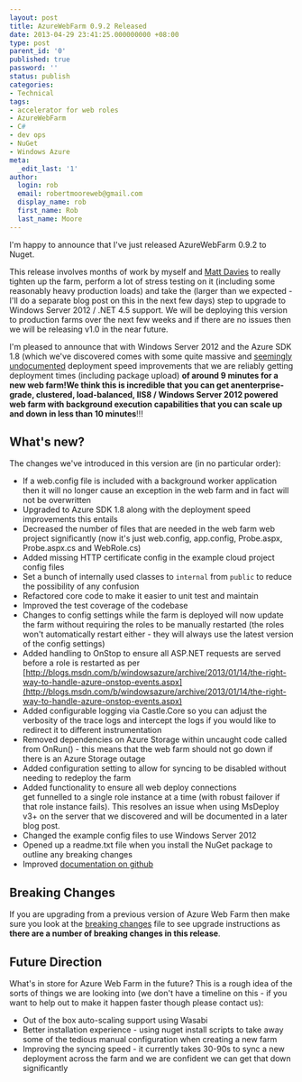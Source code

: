 ```yaml
---
layout: post
title: AzureWebFarm 0.9.2 Released
date: 2013-04-29 23:41:25.000000000 +08:00
type: post
parent_id: '0'
published: true
password: ''
status: publish
categories:
- Technical
tags:
- accelerator for web roles
- AzureWebFarm
- C#
- dev ops
- NuGet
- Windows Azure
meta:
  _edit_last: '1'
author:
  login: rob
  email: robertmooreweb@gmail.com
  display_name: rob
  first_name: Rob
  last_name: Moore
---
```



I'm happy to announce that I've just released AzureWebFarm 0.9.2 to Nuget.



This release involves months of work by myself and [Matt Davies](http://blog.mdavies.net/) to really tighten up the farm, perform a lot of stress testing on it (including some reasonably heavy production loads) and take the (larger than we expected - I'll do a separate blog post on this in the next few days) step to upgrade to Windows Server 2012 / .NET 4.5 support. We will be deploying this version to production farms over the next few weeks and if there are no issues then we will be releasing v1.0 in the near future.



I'm pleased to announce that with Windows Server 2012 and the Azure SDK 1.8 (which we've discovered comes with some quite massive and [seemingly undocumented](http://msdn.microsoft.com/en-us/library/windowsazure/ff683673.aspx#BK_October2012) deployment speed improvements that we are reliably getting deployment times (including package upload) **of around 9 minutes for a new web farm!**We think this is incredible that you can get an**enterprise-grade, clustered, load-balanced, IIS8 / Windows Server 2012 powered web farm with background execution capabilities that you can scale up and down in less than 10 minutes**!!!


## What's new?


The changes we've introduced in this version are (in no particular order):


- If a web.config file is included with a background worker application then it will no longer cause an exception in the web farm and in fact will not be overwritten
- Upgraded to Azure SDK 1.8 along with the deployment speed improvements this entails
- Decreased the number of files that are needed in the web farm web project significantly (now it's just web.config, app.config, Probe.aspx, Probe.aspx.cs and WebRole.cs)
- Added missing HTTP certificate config in the example cloud project config files
- Set a bunch of internally used classes to `internal` from `public` to reduce the possibility of any confusion
- Refactored core code to make it easier to unit test and maintain
- Improved the test coverage of the codebase
- Changes to config settings while the farm is deployed will now update the farm without requiring the roles to be manually restarted (the roles won't automatically restart either - they will always use the latest version of the config settings)
- Added handling to OnStop to ensure all ASP.NET requests are served before a role is restarted as per [http://blogs.msdn.com/b/windowsazure/archive/2013/01/14/the-right-way-to-handle-azure-onstop-events.aspx](http://blogs.msdn.com/b/windowsazure/archive/2013/01/14/the-right-way-to-handle-azure-onstop-events.aspx)
- Added configurable logging via Castle.Core so you can adjust the verbosity of the trace logs and intercept the logs if you would like to redirect it to different instrumentation
- Removed dependencies on Azure Storage within uncaught code called from OnRun() - this means that the web farm should not go down if there is an Azure Storage outage
- Added configuration setting to allow for syncing to be disabled without needing to redeploy the farm
- Added functionality to ensure all web deploy connections get funnelled to a single role instance at a time (with robust failover if that role instance fails). This resolves an issue when using MsDeploy v3+ on the server that we discovered and will be documented in a later blog post.
- Changed the example config files to use Windows Server 2012
- Opened up a readme.txt file when you install the NuGet package to outline any breaking changes
- Improved [documentation on github](https://github.com/robdmoore/azurewebfarm)


## Breaking Changes


If you are upgrading from a previous version of Azure Web Farm then make sure you look at the [breaking changes](https://github.com/robdmoore/AzureWebFarm/blob/master/BREAKING_CHANGES.md) file to see upgrade instructions as **there are a number of breaking changes in this release**.


## Future Direction


What's in store for Azure Web Farm in the future? This is a rough idea of the sorts of things we are looking into (we don't have a timeline on this - if you want to help out to make it happen faster though please contact us):


- Out of the box auto-scaling support using Wasabi
- Better installation experience - using nuget install scripts to take away some of the tedious manual configuration when creating a new farm
- Improving the syncing speed - it currently takes 30-90s to sync a new deployment across the farm and we are confident we can get that down significantly

